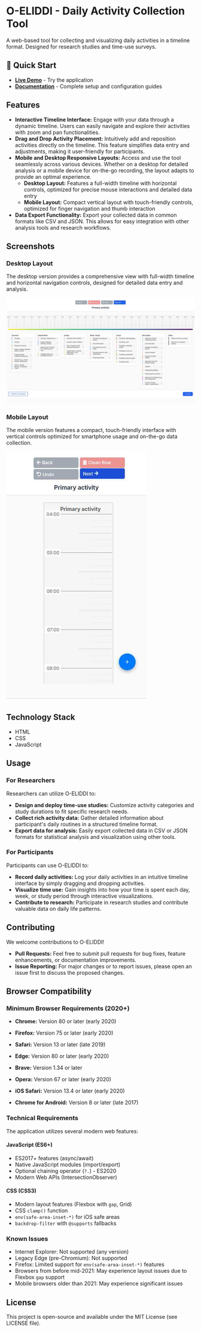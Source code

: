# O-ELIDDI - Daily Activity Collection Tool

A web-based tool for collecting and visualizing daily activities in a timeline format. Designed for research studies and time-use surveys.

## 🚀 Quick Start

- **[Live Demo](https://andreifoldes.github.io/o-timeusediary/index.html)** - Try the application
- **[Documentation](https://andreifoldes.github.io/o-timeusediary/docs/index.html)** - Complete setup and configuration guides


## Features

*   **Interactive Timeline Interface:**  Engage with your data through a dynamic timeline. Users can easily navigate and explore their activities with zoom and pan functionalities.
*   **Drag and Drop Activity Placement:**  Intuitively add and reposition activities directly on the timeline. This feature simplifies data entry and adjustments, making it user-friendly for participants.
*   **Mobile and Desktop Responsive Layouts:**  Access and use the tool seamlessly across various devices. Whether on a desktop for detailed analysis or a mobile device for on-the-go recording, the layout adapts to provide an optimal experience.
    - **Desktop Layout:** Features a full-width timeline with horizontal controls, optimized for precise mouse interactions and detailed data entry
    - **Mobile Layout:** Compact vertical layout with touch-friendly controls, optimized for finger navigation and thumb interaction
*   **Data Export Functionality:**  Export your collected data in common formats like CSV and JSON. This allows for easy integration with other analysis tools and research workflows.

## Screenshots

### Desktop Layout
The desktop version provides a comprehensive view with full-width timeline and horizontal navigation controls, designed for detailed data entry and analysis.

![Desktop Layout](docs/images/desktop-layout.png)

### Mobile Layout
The mobile version features a compact, touch-friendly interface with vertical controls optimized for smartphone usage and on-the-go data collection.

![Mobile Layout](docs/images/mobile-layout.png)

## Technology Stack

*   HTML
*   CSS
*   JavaScript


## Usage

### For Researchers

Researchers can utilize O-ELIDDI to:

*   **Design and deploy time-use studies:** Customize activity categories and study durations to fit specific research needs.
*   **Collect rich activity data:** Gather detailed information about participant's daily routines in a structured timeline format.
*   **Export data for analysis:** Easily export collected data in CSV or JSON formats for statistical analysis and visualization using other tools.

### For Participants

Participants can use O-ELIDDI to:

*   **Record daily activities:**  Log your daily activities in an intuitive timeline interface by simply dragging and dropping activities.
*   **Visualize time use:**  Gain insights into how your time is spent each day, week, or study period through interactive visualizations.
*   **Contribute to research:**  Participate in research studies and contribute valuable data on daily life patterns.

## Contributing

We welcome contributions to O-ELIDDI!

*   **Pull Requests:**  Feel free to submit pull requests for bug fixes, feature enhancements, or documentation improvements.
*   **Issue Reporting:**  For major changes or to report issues, please open an issue first to discuss the proposed changes.

## Browser Compatibility

### Minimum Browser Requirements (2020+)
- **Chrome:** Version 80 or later (early 2020) 
- **Firefox:** Version 75 or later (early 2020) 
- **Safari:** Version 13 or later (late 2019) 
- **Edge:** Version 80 or later (early 2020)
- **Brave:** Version 1.34 or later
- **Opera:** Version 67 or later (early 2020)

- **iOS Safari:** Version 13.4 or later (early 2020)
- **Chrome for Android:** Version 8 or later (late 2017)

### Technical Requirements
The application utilizes several modern web features:

#### JavaScript (ES6+)
- ES2017+ features (async/await)
- Native JavaScript modules (import/export)
- Optional chaining operator (`?.`) - ES2020
- Modern Web APIs (IntersectionObserver)

#### CSS (CSS3)
- Modern layout features (Flexbox with `gap`, Grid)
- CSS `clamp()` function
- `env(safe-area-inset-*)` for iOS safe areas
- `backdrop-filter` with `@supports` fallbacks

### Known Issues
- Internet Explorer: Not supported (any version)
- Legacy Edge (pre-Chromium): Not supported
- Firefox: Limited support for `env(safe-area-inset-*)` features
- Browsers from before mid-2021: May experience layout issues due to Flexbox `gap` support
- Mobile browsers older than 2021: May experience significant issues

## License

This project is open-source and available under the MIT License (see LICENSE file).

